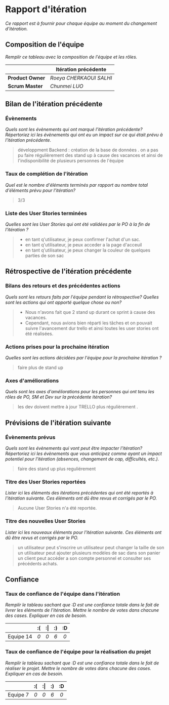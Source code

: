# Rapport d'itération  
*Ce rapport est à fournir pour chaque équipe au moment du changement d'itération.*

## Composition de l'équipe 
*Remplir ce tableau avec la composition de l'équipe et les rôles.*

|  &nbsp;                 | Itération précédente     |
| -------------           |-------------             |
| **Product Owner**       | *Roeya CHERKAOUI SALHI*                |
| **Scrum Master**        | *Chunmei LUO*                 |

## Bilan de l'itération précédente  
### Évènements 
*Quels sont les évènements qui ont marqué l'itération précédente? Répertoriez ici les évènements qui ont eu un impact sur ce qui était prévu à l'itération précédente.*
> développment Backend : création de la base de données .
> on a pas pu faire régulièrement des stand up à cause des vacances et ainsi de l'indisponibilité de plusieurs personnes de l'équipe


### Taux de complétion de l'itération  
*Quel est le nombre d'éléments terminés par rapport au nombre total d'éléments prévu pour l'itération?*
> 3/3 


### Liste des User Stories terminées
*Quelles sont les User Stories qui ont été validées par le PO à la fin de l'itération ?*
> - en tant q'utilisateur, je  peux confirmer l'achat d'un  sac.
> - en tant q'utilisateur, je  peux acceder a la page d'acceuil
> - en tant q'utilisateur, je  peux changer la couleur de quelques parties de son sac

## Rétrospective de l'itération précédente
  
### Bilans des retours et des précédentes actions 
*Quels sont les retours faits par l'équipe pendant la rétrospective? Quelles sont les actions qui ont apporté quelque chose ou non?*
> - Nous n'avons fait que 2 stand up durant ce sprint à cause des vacances.
> - Cependant, nous avions bien réparti les tâches et on pouvait suivre l'avancement dur trello  et ainsi  toutes les  user stories ont été réalisées.


### Actions prises pour la prochaine itération
*Quelles sont les actions décidées par l'équipe pour la prochaine itération ?*
>faire plus de stand up 

 
### Axes d'améliorations 
*Quels sont les axes d'améliorations pour les personnes qui ont tenu les rôles de PO, SM et Dev sur la précédente itération?*
> les dev doivent mettre à jour TRELLO plus régulièrement .

## Prévisions de l'itération suivante  
### Évènements prévus  
*Quels sont les évènements qui vont peut être impacter l'itération? Répertoriez ici les évènements que vous anticipez comme ayant un impact potentiel pour l'itération (absences, changement de cap, difficultés, etc.).*
> faire des stand up plus reguliérement 

### Titre des User Stories reportées  
*Lister ici les éléments des itérations précédentes qui ont été reportés à l'itération suivante. Ces éléments ont dû être revus et corrigés par le PO.*
> Aucune User Stories n'a été reportée.

### Titre des nouvelles User Stories  
*Lister ici les nouveaux éléments pour l'itération suivante. Ces éléments ont dû être revus et corrigés par le PO.*
> un utilisateur peut s'inscrire
> un utilisateur peut changer la taille de son
> un utilisateur peut ajouter plusieurs modèles de sac dans son panier
> un client peut accéder a son compte personnel et consulter ses précédents achats.
 

## Confiance 
### Taux de confiance de l'équipe dans l'itération  
*Remplir le tableau sachant que :D est une confiance totale dans le fait de livrer les éléments de l'itération. Mettre le nombre de votes dans chacune des cases. Expliquer en cas de besoin.*

|          	| :( 	| :&#124; 	| :) 	| :D 	|
|:--------:	|:----:	|:----:	    |:----:	|:----:	|
| Equipe 14 	|  *0* 	|  *0* 	    |  *6* 	|  *0* 	|

### Taux de confiance de l'équipe pour la réalisation du projet 
*Remplir le tableau sachant que :D est une confiance totale dans le fait de réaliser le projet. Mettre le nombre de votes dans chacune des cases. Expliquer en cas de besoin.*

|          	| :( 	| :&#124; 	| :) 	| :D 	|
|:--------:	|:----:	|:----:	    |:----:	|:----:	|
| Equipe 7 	|  *0* 	|  *0* 	    |  *6* 	|  *0* 	|

 
 
